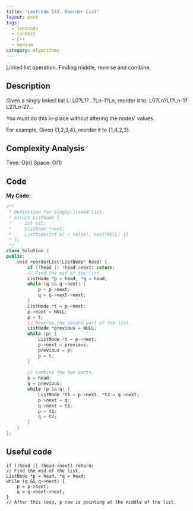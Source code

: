 ```yaml
---
title: 'Leetcode 143. Reorder List'
layout: post
tags:
  - leetcode
  - contest
  - C++
  - medium
category: Algorithms 
---
```


Linked list operation. Finding middle, reverse and combine.

<!--more-->

## Description

Given a singly linked list L: L0?L1?…?Ln-1?Ln,
reorder it to: L0?Ln?L1?Ln-1?L2?Ln-2?…

You must do this in-place without altering the nodes' values.

For example,
Given {1,2,3,4}, reorder it to {1,4,2,3}.



## Complexity Analysis

Time: O(n)
Space: O(1)

## Code

**My Code**:

```cpp
/**
 * Definition for singly-linked list.
 * struct ListNode {
 *     int val;
 *     ListNode *next;
 *     ListNode(int x) : val(x), next(NULL) {}
 * };
 */
class Solution {
public:
    void reorderList(ListNode* head) {
        if (!head || !head->next) return;
        // Find the mid of the list.
        ListNode *p = head, *q = head;
        while (q && q->next) {
            p = p->next;
            q = q->next->next;
        }
        ListNode *t = p->next;
        p->next = NULL;
        p = t;
        // Reverse the second part of the list.
        ListNode *previous = NULL;
        while (p) {
            ListNode *t = p->next;
            p->next = previous;
            previous = p;
            p = t;
        }
        
        // Combine the two parts.      
        p = head;
        q = previous;
        while (p && q) {
            ListNode *t1 = p->next, *t2 = q->next;
            p->next = q;
            q->next = t1;
            p = t1;
            q = t2;
        }
    }
};
```
	
## Useful code

```
if (!head || !head->next) return;
// Find the mid of the list.
ListNode *p = head, *q = head;
while (q && q->next) {
    p = p->next;
    q = q->next->next;
}
// After this loop, p now is pointing at the middle of the list.
```